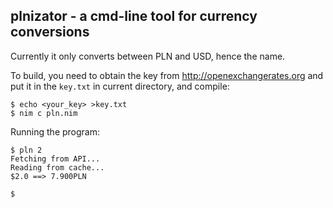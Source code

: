 ## plnizator - a cmd-line tool for currency conversions

Currently it only converts between PLN and USD, hence the name.

To build, you need to obtain the key from http://openexchangerates.org and put
it in the `key.txt` in current directory, and compile:

    $ echo <your_key> >key.txt
    $ nim c pln.nim

Running the program:

    $ pln 2
    Fetching from API...
    Reading from cache...
    $2.0 ==> 7.900PLN

    $
